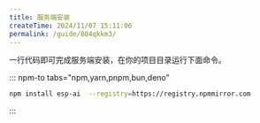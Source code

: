 ```yaml
---
title: 服务端安装
createTime: 2024/11/07 15:11:06
permalink: /guide/804qkkm3/
---
```


一行代码即可完成服务端安装，在你的项目目录运行下面命令。

::: npm-to tabs="npm,yarn,pnpm,bun,deno" 
``` sh
npm install esp-ai  --registry=https://registry.npmmirror.com  
```
::: 
